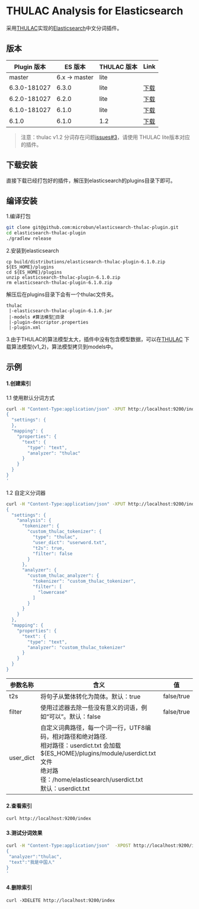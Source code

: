 # THULAC Analysis for Elasticsearch 
采用[THULAC](https://github.com/thunlp/THULAC-Java)实现的[Elasticsearch](https://www.elastic.co)中文分词插件。

版本
--------

Plugin 版本 | ES 版本 | THULAC 版本 |  Link
-----------|-----------|----------|------------
master | 6.x -> master | lite      |
6.3.0-181027 | 6.3.0          | lite      |[下载](https://github.com/microbun/elasticsearch-thulac-plugin/releases/download/6.3.0-181027/elasticsearch-thulac-plugin-6.3.0-181027.zip)
6.2.0-181027 | 6.2.0          | lite      |[下载](https://github.com/microbun/elasticsearch-thulac-plugin/releases/download/6.2.0-181027/elasticsearch-thulac-plugin-6.2.0-181027.zip)
6.1.0-181027 | 6.1.0          | lite      |[下载](https://github.com/microbun/elasticsearch-thulac-plugin/releases/download/6.1.0-181027/elasticsearch-thulac-plugin-6.1.0-181027.zip)
6.1.0 | 6.1.0          | 1.2      |[下载](https://github.com/microbun/elasticsearch-thulac-plugin/archive/v6.1.0.tar.gz) 

>注意：thulac v1.2 分词存在问题[issues#3](https://github.com/microbun/elasticsearch-thulac-plugin/issues/3)，请使用 THULAC lite版本对应的插件。


下载安装
--------
直接下载已经打包好的插件，解压到elasticsearch的plugins目录下即可。

编译安装
--------
1.编译打包 

```bash
git clone git@github.com:microbun/elasticsearch-thulac-plugin.git
cd elasticsearch-thulac-plugin
./gradlew release
```

2.安装到elasticsearch
```
cp build/distributions/elasticsearch-thulac-plugin-6.1.0.zip ${ES_HOME}/plugins
cd ${ES_HOME}/plugins
unzip elasticsearch-thulac-plugin-6.1.0.zip
rm elasticsearch-thulac-plugin-6.1.0.zip
```
解压后在plugins目录下会有一个thulac文件夹。
```
thulac
 |-elasticsearch-thulac-plugin-6.1.0.jar
 |-models #算法模型目录
 |-plugin-descriptor.properties
 |-plugin.xml
```

3.由于THULAC的算法模型太大，插件中没有包含模型数据，可以在[THULAC](https://github.com/thunlp/THULAC-Java) 下载算法模型(v1_2)，算法模型拷贝到models中。


示例
--------
#### 1.创建索引

1.1 使用默认分词方式
```bash
curl -H "Content-Type:application/json" -XPUT http://localhost:9200/index -d'
{
  "settings": {
  },
  "mapping": {
    "properties": {
      "text": {
        "type": "text",
        "analyzer": "thulac"
      }
    }
  }
}
'
```

1.2 自定义分词器
```bash
curl -H "Content-Type:application/json" -XPUT http://localhost:9200/index -d'
{
  "settings": {
    "analysis": {
      "tokenizer": {
        "custom_thulac_tokenizer": {
          "type": "thulac",
          "user_dict": "userword.txt",
          "t2s": true,
          "filter": false
        }
      },
      "analyzer": {
        "custom_thulac_analyzer": {
          "tokenizer": "custom_thulac_tokenizer",
          "filter": [
            "lowercase"
          ]
        }
      }
    }
  },
  "mapping": {
    "properties": {
      "text": {
        "type": "text",
        "analyzer": "custom_thulac_tokenizer"
      }
    }
  }
}
```

| 参数名称 | 含义 | 值 |
| --- | --- |---|
| t2s | 将句子从繁体转化为简体。默认：true | false/true |
| filter | 使用过滤器去除一些没有意义的词语，例如“可以”。默认：false | false/true |
| user_dict | 自定义词典路径，每一个词一行，UTF8编码，相对路径和绝对路径.</br>相对路径：userdict.txt 会加载 ${ES_HOME}/plugins/module/userdict.txt文件</br>绝对路径：/home/elasticsearch/userdict.txt</br>默认：userdict.txt |  |

#### 2.查看索引
```bash
curl http://localhost:9200/index
```

#### 3.测试分词效果
```bash
curl -H "Content-Type:application/json"  -XPOST http://localhost:9200/index/_analyze -d'
{
 "analyzer":"thulac", 
 "text":"我是中国人"
}
'
```

#### 4.删除索引
```
curl -XDELETE http://localhost:9200/index
```